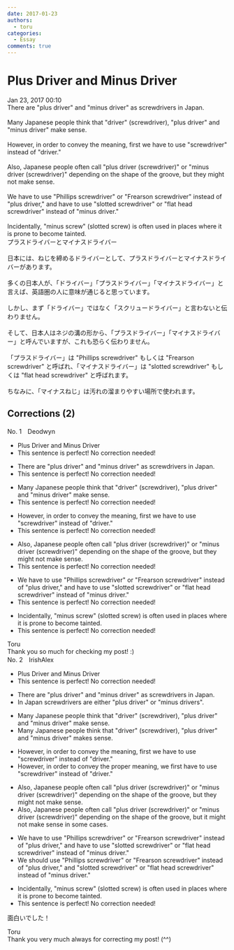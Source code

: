```yaml
---
date: 2017-01-23
authors:
  - toru
categories:
  - Essay
comments: true
---
```


# Plus Driver and Minus Driver
<div class="date">Jan 23, 2017 00:10</div>
<div id="post"><div id="body_show_ori">
There are "plus driver" and "minus driver" as screwdrivers in Japan.<br/><br/>Many Japanese people think that "driver" (screwdriver), "plus driver" and "minus driver" make sense.<br/><br/>However, in order to convey the meaning, first we have to use "screwdriver" instead of "driver."<br/><br/>Also, Japanese people often call "plus driver (screwdriver)" or "minus driver (screwdriver)" depending on the shape of the groove, but they might  not make sense.<br/><br/>We have to use "Phillips screwdriver" or "Frearson screwdriver" instead of "plus driver," and have to use "slotted screwdriver" or "flat head screwdriver" instead of "minus driver."<br/><br/>Incidentally, "minus screw" (slotted screw) is often used in places where it is prone to become tainted.
</div></div>

<!-- more -->

<div id="post_ja"><div id="body_show_mo">
プラスドライバーとマイナスドライバー<br/><br/>日本には、ねじを締めるドライバーとして、プラスドライバーとマイナスドライバーがあります。<br/><br/>多くの日本人が、「ドライバー」「プラスドライバー」「マイナスドライバー」と言えば、英語圏の人に意味が通じると思っています。<br/><br/>しかし、まず「ドライバー」ではなく「スクリュードライバー」と言わないと伝わりません。<br/><br/>そして、日本人はネジの溝の形から、「プラスドライバー」「マイナスドライバー」と呼んでいますが、これも恐らく伝わりません。<br/><br/>「プラスドライバー」は "Phillips screwdriver" もしくは "Frearson screwdriver" と呼ばれ、「マイナスドライバー」は "slotted screwdriver" もしくは "flat head screwdriver" と呼ばれます。<br/><br/>ちなみに、「マイナスねじ」は汚れの溜まりやすい場所で使われます。
</div></div>

## Corrections (2)
<div id="block"><div class="first_name"> No. 1　<span class="just_name">Deodwyn</span></div><div id="block2">
<ul class="correction_field">
<li class="incorrect">Plus Driver and Minus Driver</li>
<li class="corrected perfect">This sentence is perfect! No correction needed!</li>
</ul>
<ul class="correction_field">
<li class="incorrect">There are "plus driver" and "minus driver" as screwdrivers in Japan.</li>
<li class="corrected perfect">This sentence is perfect! No correction needed!</li>
</ul>
<ul class="correction_field">
<li class="incorrect">Many Japanese people think that "driver" (screwdriver), "plus driver" and "minus driver" make sense.</li>
<li class="corrected perfect">This sentence is perfect! No correction needed!</li>
</ul>
<ul class="correction_field">
<li class="incorrect">However, in order to convey the meaning, first we have to use "screwdriver" instead of "driver."</li>
<li class="corrected perfect">This sentence is perfect! No correction needed!</li>
</ul>
<ul class="correction_field">
<li class="incorrect">Also, Japanese people often call "plus driver (screwdriver)" or "minus driver (screwdriver)" depending on the shape of the groove, but they might  not make sense.</li>
<li class="corrected perfect">This sentence is perfect! No correction needed!</li>
</ul>
<ul class="correction_field">
<li class="incorrect">We have to use "Phillips screwdriver" or "Frearson screwdriver" instead of "plus driver," and have to use "slotted screwdriver" or "flat head screwdriver" instead of "minus driver."</li>
<li class="corrected perfect">This sentence is perfect! No correction needed!</li>
</ul>
<ul class="correction_field">
<li class="incorrect">Incidentally, "minus screw" (slotted screw) is often used in places where it is prone to become tainted.</li>
<li class="corrected perfect">This sentence is perfect! No correction needed!</li>
</ul>
</div><div class="name"><span class="just_name">Toru</span><br>
Thank you so much for checking my post! :)
</div>
</div>
<div id="block"><div class="first_name"> No. 2　<span class="just_name">IrishAlex</span></div><div id="block2">
<ul class="correction_field">
<li class="incorrect">Plus Driver and Minus Driver</li>
<li class="corrected perfect">This sentence is perfect! No correction needed!</li>
</ul>
<ul class="correction_field">
<li class="incorrect">There are "plus driver" and "minus driver" as screwdrivers in Japan.</li>
<li class="corrected correct">
<span class="f_blue">In Japan </span><span class="f_blue">screwdrivers </span>are <span class="f_blue">either </span>"plus driver" <span class="f_blue">or</span> "minus drivers".
</li>
</ul>
<ul class="correction_field">
<li class="incorrect">Many Japanese people think that "driver" (screwdriver), "plus driver" and "minus driver" make sense.</li>
<li class="corrected correct">
Many Japanese people think that "driver" (screwdriver), "plus driver" and "minus driver" make<span class="f_blue">s</span> sense.
</li>
</ul>
<ul class="correction_field">
<li class="incorrect">However, in order to convey the meaning, first we have to use "screwdriver" instead of "driver."</li>
<li class="corrected correct">
However, in order to convey the <span class="f_blue">proper </span>meaning, we <span class="f_blue">first </span>have to use "screwdriver" instead of "driver."
</li>
</ul>
<ul class="correction_field">
<li class="incorrect">Also, Japanese people often call "plus driver (screwdriver)" or "minus driver (screwdriver)" depending on the shape of the groove, but they might  not make sense.</li>
<li class="corrected correct">
Also, Japanese people often call "plus driver (screwdriver)" or "minus driver (screwdriver)" depending on the shape of the groove, but <span class="f_blue">it </span>might not make sense <span class="f_blue">in some cases</span>.
</li>
</ul>
<ul class="correction_field">
<li class="incorrect">We have to use "Phillips screwdriver" or "Frearson screwdriver" instead of "plus driver," and have to use "slotted screwdriver" or "flat head screwdriver" instead of "minus driver."</li>
<li class="corrected correct">
We <span class="f_blue">should </span>use "Phillips screwdriver" or "Frearson screwdriver" instead of "plus driver," and "slotted screwdriver" or "flat head screwdriver" instead of "minus driver."
</li>
</ul>
<ul class="correction_field">
<li class="incorrect">Incidentally, "minus screw" (slotted screw) is often used in places where it is prone to become tainted.</li>
<li class="corrected perfect">This sentence is perfect! No correction needed!</li>
</ul>
<p class="comment_small">
 面白いでした！
</p>

</div><div class="name"><span class="just_name">Toru</span><br>
Thank you very much always for correcting my post! (^^)
</div>
</div>
